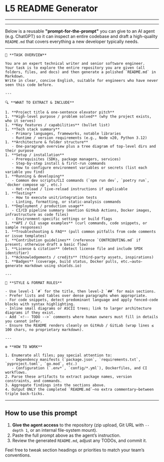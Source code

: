 # L5 README Generator

---
---
Below is a reusable **"prompt-for-the-prompt"** you can give to an AI agent (e.g. ChatGPT) so it can inspect an entire codebase and draft a high-quality `README.md` that covers everything a new developer typically needs.

---

```text
📝 **TASK OVERVIEW**

You are an expert technical writer and senior software engineer.  
Your task is to explore the entire repository you are given (all folders, files, and docs) and then generate a polished `README.md` in Markdown.  
Write in clear, concise English, suitable for engineers who have never seen this code before.

---

🔍 **WHAT TO EXTRACT & INCLUDE**

1. **Project title & one-sentence elevator pitch**  
1. **High-level purpose / problem solved** (why the project exists, who it serves)  
1. **Key features / capabilities** (bullet list)  
1. **Tech stack summary**  
   - Primary languages, frameworks, notable libraries  
   - Runtime / version requirements (e.g., Node v20, Python 3.12)  
1. **Architecture & folder structure**  
   - One-paragraph overview plus a tree diagram of top-level dirs and their purpose  
1. **Setup / installation**  
   - Prerequisites (SDKs, package managers, services)  
   - Step-by-step install & first-run commands  
   - How to configure environment variables or secrets (list each variable you find)  
1. **Running & developing**  
   - Common dev scripts/CLI commands (`npm run dev`, `poetry run`, `docker compose up`, etc.)  
   - Hot-reload / live-reload instructions if applicable  
1. **Testing**  
   - How to execute unit/integration tests  
   - Linting, formatting, or static-analysis commands  
1. **Deployment / production usage**  
   - CI/CD pipeline summary (mention GitHub Actions, Docker images, infrastructure as code files)  
   - Environment-specific settings or build flags  
1. **API / CLI usage examples** (curl commands, code snippets, or sample responses)  
1. **Troubleshooting & FAQ** (pull common pitfalls from code comments or issue templates)  
1. **Contribution guidelines** (reference `CONTRIBUTING.md` if present; otherwise draft a basic flow)  
1. **License & citation** (detect license file and include SPDX identifier)  
1. **Acknowledgements / credits** (third-party assets, inspirations)  
1. **Badges** (coverage, build status, Docker pulls, etc.—auto-generate markdown using shields.io)

---

📐 **STYLE & FORMAT RULES**

- Use level-1 `#` for the title, then level-2 `##` for main sections.  
- Prefer lists and tables over dense paragraphs when appropriate.  
- For code snippets, detect predominant language and apply fenced-code blocks with syntax highlighting.  
- Inline small diagrams or ASCII trees; link to larger architecture diagrams if they exist.  
- Add `<!-- TODO -->` comments where human owners must fill in details you cannot infer.  
- Ensure the README renders cleanly on GitHub / GitLab (wrap lines ≤ 100 chars, no proprietary markdown).

---

⚙️ **HOW TO WORK**

1. Enumerate all files; pay special attention to:
   - Dependency manifests (`package.json`, `requirements.txt`, `pyproject.toml`, `go.mod`, etc.)
   - Configuration (`.env*`, `config/*.yml`), Dockerfiles, and CI workflows.
2. Parse these artifacts to extract package names, version constraints, and commands.
3. Aggregate findings into the sections above.
4. Output ONLY the completed `README.md`—no extra commentary—between triple back-ticks.

```

---

## How to use this prompt

1. **Give the agent access** to the repository (zip upload, Git URL with `--depth 1`, or an internal file-system mount).
1. Paste the full prompt above as the agent’s instruction.
1. Review the generated `README.md`, adjust any TODOs, and commit it.

Feel free to tweak section headings or priorities to match your team’s conventions.

